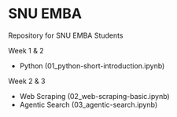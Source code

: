 # SNU EMBA
Repository for SNU EMBA Students

Week 1 & 2
- Python (01_python-short-introduction.ipynb)

Week 2 & 3
- Web Scraping (02_web-scraping-basic.ipynb)
- Agentic Search (03_agentic-search.ipynb)
